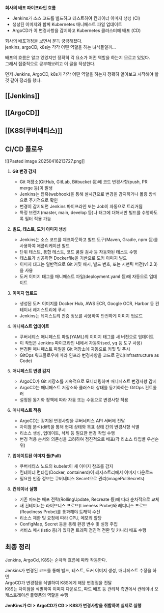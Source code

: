 **회사의 배포 파이프라인 흐름**
- Jenkins가 소스 코드를 빌드하고 테스트하여 컨테이너 이미지 생성 (CI)
- 생성된 이미지와 함께 Kubernetes 매니페스트 파일 업데이트
- ArgoCD가 이 변경사항을 감지하고 Kubernetes 클러스터에 배포 (CD)

회사의 배포과정을 보면서 문득 궁금해졌다.  
jenkins, argoCD, k8s는 각각 어떤 역할을 하는 녀석들일까...

배포의 흐름은 알고 있었지만 정확히 각 요소가 어떤 역할을 하는지 모르고 있었다.  
그래서 집중적으로 공부해보려고 이 글을 작성한다.

먼저 Jenkins, ArgoCD, k8s가 각각 어떤 역할을 하는지 정확히 알아보고 시작해야 할 것 같아 정리를 했다.

## [[Jenkins]]

## [[ArgoCD]]

## [[K8S(쿠버네티스)]]

## CI/CD 플로우

![[Pasted image 20250416213727.png]]
1. **Git 변경 감지**
    - Git 저장소(GitHub, GitLab, Bitbucket 등)에 코드 변경사항(push, PR merge 등)이 발생
    - Jenkins는 웹훅(webhook)을 통해 실시간으로 변경을 감지하거나 폴링 방식으로 주기적으로 확인
    - 변경이 감지되면 Jenkins 파이프라인 또는 Job이 자동으로 트리거됨
    - 특정 브랜치(master, main, develop 등)나 태그에 대해서만 빌드를 수행하도록 필터 적용 가능
2. **빌드, 테스트, 도커 이미지 생성**
    - Jenkins는 소스 코드를 체크아웃하고 빌드 도구(Maven, Gradle, npm 등)를 사용하여 애플리케이션 빌드
    - 단위 테스트, 통합 테스트, 코드 품질 검사 등 자동화된 테스트 수행
    - 테스트가 성공하면 Dockerfile을 기반으로 도커 이미지 빌드
    - 이미지 태그는 일반적으로 Git 커밋 해시, 빌드 번호, 또는 시맨틱 버전(v1.2.3)을 사용
    - 도커 이미지 태그를 매니페스트 파일(deployment.yaml 등)에 자동으로 업데이트
3. **이미지 업로드**
    - 생성된 도커 이미지를 Docker Hub, AWS ECR, Google GCR, Harbor 등 컨테이너 레지스트리에 푸시
    - Jenkins는 레지스트리 인증 정보를 사용하여 안전하게 이미지 업로드
4. **매니페스트 업데이트**
    - 쿠버네티스 매니페스트 파일(YAML)의 이미지 태그를 새 버전으로 업데이트
    - 이 작업은 Jenkins 파이프라인 내에서 자동화(sed, yq 등 도구 사용)
    - 변경된 매니페스트 파일을 Git 저장소에 자동으로 커밋 및 푸시
    - GitOps 워크플로우에 따라 인프라 변경사항을 코드로 관리(Infrastructure as Code)
5. **매니페스트 변경 감지**
    - ArgoCD가 Git 저장소를 지속적으로 모니터링하며 매니페스트 변경사항 감지
    - ArgoCD는 매니페스트 저장소와 클러스터 상태를 동기화하는 GitOps 컨트롤러
    - 설정된 동기화 정책에 따라 자동 또는 수동으로 변경사항 적용
6. **매니페스트 적용**
    - ArgoCD는 감지된 변경사항을 쿠버네티스 API 서버에 전달
    - 차이점 분석(diff)을 통해 현재 상태와 목표 상태 간의 변경사항 식별
    - 리소스 생성, 업데이트, 삭제 등 필요한 변경 작업 수행
    - 변경 적용 순서와 의존성을 고려하여 점진적으로 배포(각 리소스 타입별 우선순위)
7. **업데이트된 이미지 풀(Pull)**
    
    - 쿠버네티스 노드의 kubelet이 새 이미지 참조를 감지
    - 컨테이너 런타임(Docker, containerd)이 레지스트리에서 이미지 다운로드
    - 필요한 인증 정보는 쿠버네티스 Secret으로 관리(imagePullSecrets)
8. **컨테이너 실행**
    - 기존 파드는 배포 전략(RollingUpdate, Recreate 등)에 따라 순차적으로 교체
    - 새 컨테이너는 라이브니스 프로브(Liveness Probe)와 레디니스 프로브(Readiness Probe)를 통과해야 트래픽 수신
    - 리소스 제한 및 요청에 따라 CPU, 메모리 할당
    - ConfigMap, Secret 등을 통해 환경 변수 및 설정 주입
    - 서비스 메시(Istio 등)가 있다면 트래픽 점진적 전환 및 카나리 배포 수행

## 최종 정리

Jenkins, ArgoCd, K8S는 순차적 흐름에 따라 작동한다.

Jenkins가 변경된 코드를 통해 빌드, 테스트, 도커 이미지 생성, 매니페스트 수정을 하면  
ArgoCD가 변경점을 식별하여 K8S에게 해당 변경점을 전달  
K8S는 차이점을 식별하여 이미지 다운로드, 파드 배포 등 관리적 측면에서 컨테이너 오케스트레이션 플랫폼의 역할을 수행

**JenKins가 CI > ArgoCD가 CD > K8S가 변경사항을 취합하여 실제로 실행**